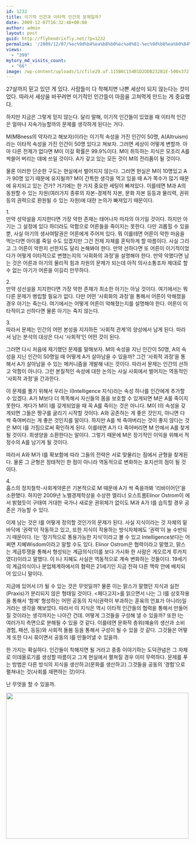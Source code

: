 ```yaml
---
id: 1232
title: 이기적 인간과 이타적 인간의 문제일까?
date: 2009-12-07T16:32:48+00:00
author: admin
layout: post
guid: http://flyhendrixfly.net/?p=1232
permalink: '/2009/12/07/%ec%9d%b4%ea%b8%b0%ec%a0%81-%ec%9d%b8%ea%b0%84%ea%b3%bc-%ec%9d%b4%ed%83%80%ec%a0%81-%ec%9d%b8%ea%b0%84%ec%9d%98-%eb%ac%b8%ec%a0%9c%ec%9d%bc%ea%b9%8c/'
views:
  - "399"
mytory_md_visits_count:
  - "66"
image: /wp-content/uploads/1/cfile29.uf.115B6C154B1D2DDB232B1E-500x372.jpg
---
```

<span style="font-size: 11pt;">27살까지 믿고 있던 게 있다. 사람들이 다 착해지면 나쁜 세상이 되지 않는다는 것이었다. 따라서 세상을 바꾸려면 이기적인 인간들이 마음을 고쳐먹게 만드는 게 중요했다.</p> 

<p>
  하지만 지금은 그렇게 믿지 않는다. 달리 말해, 이기적 인간들이 있었을 때 이타적 인간은 얼마나 지속가능할까의 문제를 생각하게 된다는 거다.
</p>

<p>
  M(MBness의 약자라고 해보자)이라는 이기적 속성을 가진 인간이 50명, A(Altruism)라는 이타적 속성을 가진 인간이 50명 있다고 쳐보자. 그러면 세상이 어떻게 변할까. 아마 다른 전제가 없다면 M이 이길 확률은 99.9%이다. M이 취득하는 지식은 모조리 A를 싹쓸어 버리는 데에 쓰일 것이다. A가 갖고 있는 모든 것이 M의 전리품이 될 것이다.
</p>

<p>
  물론 이러한 단순한 구도는 현실에서 벌어지지 않는다. 그러면 현실은 M이 10명있고 A가 90명 있기 때문에 유지될까? M이 간특한 생각을 먹고 있을 때 A가 쪽수가 많기 때문에 유지되고 있는 건가? 거기에는 한 가지 중요한 세팅이 빠져있다. 이를테면 M과 A의 동원할 수 있는 자원(여러가지 종류의 자본-경제적 자본, 문화 자본 등등과 물리력, 권위 등의 권력으로 환원될 수 있는 자원)에 대한 논의가 빠져있기 때문이다.
</p>

<p>
  1.<br /> 만약 성악설을 지지한다면 가장 악한 존재는 태어나자 마자의 아기일 것이다. 하지만 아기는 그 설정에 있다 하더라도 악함으로 어른들을 죽이지는 못한다. 다만 괴롭힐 수 있을 뿐, 사실 아기의 생사여탈권은 어른에게 주어져 있다. 뭐 이를테면 어른이 악한 마음을 먹는다면 아이를 죽일 수도 있겠지만 그건 전제 자체를 혼탁하게 할 따름이다. 사실 그리고 그 어른이 악한지 선한지도 달리 논해봐야 한다. 만약 선하다면 또 어른이 이기적이었다가 어떻게 이타적으로 변했는지의 &#8216;사회화의 과정&#8217;을 설명해야 한다. 만약 악했다면 남는 것은 어른과 아기의 물리적 힘과 자원의 문제가 되는데 아직 의사소통조차 제대로 할 수 없는 아기가 어른을 이길리 만무하다.
</p>

<p>
  2.<br /> 만약 성선설을 지지한다면 가장 악한 존재가 최소한 아기는 아닐 것이다. 여기에서는 뭐 다른 문제가 병립할 필요가 없다. 다만 어떤 &#8216;사회화의 과정&#8217;을 통해서 어른이 악해졌을 경우 아기는 죽는다. 여기에서는 어떻게 어른이 악해졌는지를 설명해야 한다. 어른이 이타적이고 선하다면 물론 아기는 죽지 않는다.
</p>

<p>
  3.<br /> 따라서 문제는 인간의 어떤 본성을 지지하든 &#8216;사회적 관계&#8217;의 양상에서 남게 된다. 따라서 남는 분석의 대상은 다시 &#8216;사회적&#8217;인 어떤 것이 된다.
</p>

<p>
  그러면 다시 처음에 제기했던 문제를 말해보자. M의 속성을 지닌 인간이 50명, A의 속성을 지닌 인간이 50명일 때 어떻게 A가 살아남을 수 있을까? 그건 &#8216;사회적 과정&#8217;을 통해서 A가 살아남을 수 있는 메커니즘을 개발해 내는 것이다. 따라서 문제는 인간의 선하고 악함이 아니다. 그런 본질적인 속성에 대한 논의는 사실 사회에서 벌어지는 역동적인 &#8216;사회적 과정&#8217;을 간과한다.
</p>

<p>
  이 문제를 풀기 위해서 우리는 I(Intelligence 지식)라는 속성 하나를 인간에게 추가할 수 있겠다. A가 M보다 더 똑똑해서 자신들의 몸을 보호할 수 있게되면 M은 A를 죽이지 못한다. 게다가 M이 I를 갖게되었을 때 꼭 A를 죽이는 것은 아니다. M이 I의 속성을 갖게되면 그들은 짱구를 굴리기 시작할 것이다. A와 공존하는 게 좋은 것인지, 아니면 다 싹 죽여버리는 게 좋은 것인지를 말이다. 하지만 A를 싹 죽여버리는 것이 좋지 않다는 것은 M이 I를 가짐으로써 확인하게 된다. 이를테면 A가 다 죽어버리면 M 안에서 A를 찾게 될 것이다. 희생양을 소환한다는 말이다. 그렇기 때문에 M은 장기적인 이익을 위해서 적정수의 A를 남기게 될 것이다.
</p>

<p>
  따라서 A와 M가 I를 확보함에 따라 그들의 전략은 서로 맞물리는 점에서 균형을 찾게된다. 물론 그 균형은 정태적인 한 점이 아니라 역동적으로 변화하는 포지션의 점이 될 것이다.
</p>

<p>
  4.<br /> 홉스의 정치철학-사회계약론은 기본적으로 M 때문에 A가 싹 죽을까봐 &#8216;리바이어던&#8217;을 소환했다. 하지만 2009년 노벨경제학상을 수상한 엘리너 오스트롬Elinor Ostrom이 <Covenants without swords: Self-governance is possible>에서 밝혔듯이 구태여 거대한 국가나 새로운 권위체가 없이도 M과 A가 I를 습득할 경우 공존은 가능할 수 있다.
</p>

<p>
  이제 남는 것은 I를 어떻게 정의할 것인가의 문제가 된다. 사실 지식이라는 것 자체의 밑바닥에 &#8216;권력&#8217;이 작동하고 있고, 또한 지식이 작용하는 방식자체에도 &#8216;권력&#8217;이 늘 수반되기 때문이다. I는 &#8216;장기적으로 통용가능한 지식&#8217;이라고 볼 수 있고 Intelligence보다는 어쩌면 지혜Wisdom이라고 말할 수도 있다. Elinor Ostrom은 협력이라고 말했고, 맑스는 계급투쟁을 통해서 형성되는 계급의식(이를 보다 가시화 한 사람은 게오르게 루카치였다)이라고 말했다. 이 I나 지혜도 사실은 역동적으로 계속 변화하는 것들이다. 19세기의 계급의식이나 분업체계하에서의 협력은 21세기인 지금 전혀 다른 맥락 안에 배치되어 있으니 말이다.
</p>

<p>
  지금에 있어서 I가 될 수 있는 것은 무엇일까? 물론 이는 맑스가 말했던 지식과 실천(Praxis)가 분리되지 않은 형태일 것이다. <페다고지>를 읽으면서 나는 그 I를 상호작용을 통해서 &#8216;함께&#8217; 형성하는 어떤 공동의 지식(권력이 부과하는 훈육의 언표가 아니라)일 거라는 생각을 해보았다. 따라서 이 지식은 역시 이타적 인간들의 협력을 통해서 만들어질 것이라는 생각까지는 나아간 건데. 어떻게 그것들을 구성해 낼 수 있을까? 또한 I는 여러가지 측면으로 분해될 수 있을 것 같다. 이를테면 문화적 층위(예술의 생산과 소비 경험, 패션, 등등)와 사회적 돌봄 등을 통해서 구성이 될 수 있을 것 같다. 그것들은 어떻게 또한 다시 묶이면서 공동의 I를 만들어낼 수 있을까.
</p>

<p>
  한 가지는 확실하다. 인간들이 착해지면 될 거라고 종종 이야기하는 도덕관념은 그 자체로 이데올로기를 생성할 따름이고 그게 현실에서 펼쳐질 경우 이미 무력하다. 문제를 푸는 방법은 다른 방식의 지식을 생산하고(문화를 생산하고) 그것들을 공동의 &#8216;경험&#8217;으로 펼쳐내는 것(사회를 재편하는 것)이다.
</p>

<p>
  난 무엇을 할 수 있을까.
</p>

<p>
  <img src="http://submania.dothome.co.kr/wp-content/uploads/1/cfile29.uf.115B6C154B1D2DDB232B1E.jpg" class="aligncenter" width="500" height="399" alt="" filename="1362127319_98c23cbb6f.jpg" filemime="image/jpeg" /><br /> </span>
</p>